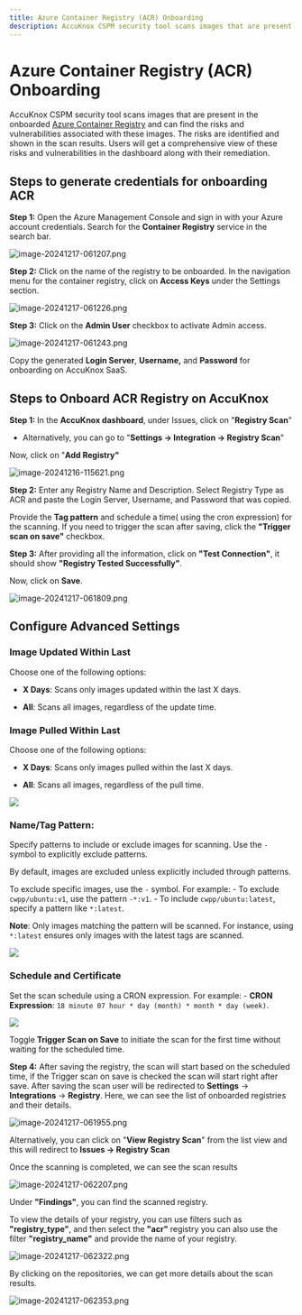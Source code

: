```yaml
---
title: Azure Container Registry (ACR) Onboarding
description: AccuKnox CSPM security tool scans images that are present in the onboarded Azure Container Registry and has the capability to find the risks and vulnerabilities associated with these images.
---
```

# Azure Container Registry (ACR) Onboarding

AccuKnox CSPM security tool scans images that are present in the onboarded [Azure Container Registry](https://learn.microsoft.com/en-us/azure/container-registry/ "https://learn.microsoft.com/en-us/azure/container-registry/") and can find the risks and vulnerabilities associated with these images. The risks are identified and shown in the scan results. Users will get a comprehensive view of these risks and vulnerabilities in the dashboard along with their remediation.

## **Steps to generate credentials for onboarding ACR**

**Step 1:** Open the Azure Management Console and sign in with your Azure account credentials. Search for the **Container Registry** service in the search bar.

![image-20241217-061207.png](./images/acr/1.png)

**Step 2:** Click on the name of the registry to be onboarded. In the navigation menu for the container registry, click on **Access Keys** under the Settings section.

![image-20241217-061226.png](./images/acr/2.png)

**Step 3:** Click on the **Admin User** checkbox to activate Admin access.

![image-20241217-061243.png](./images/acr/3.png)

Copy the generated **Login Server**, **Username,** and **Password** for onboarding on AccuKnox SaaS.

## **Steps to Onboard ACR Registry on AccuKnox**

**Step 1:** In the **AccuKnox dashboard**, under Issues, click on "**Registry Scan**"

- Alternatively, you can go to "**Settings → Integration → Registry Scan**"

Now, click on "**Add Registry"**

![image-20241216-115621.png](./images/acr/4.png)

**Step 2:** Enter any Registry Name and Description. Select Registry Type as ACR and paste the Login Server, Username, and Password that was copied.

Provide the **Tag pattern** and schedule a time( using the cron expression) for the scanning. If you need to trigger the scan after saving, click the **"Trigger scan on save"** checkbox.

**Step 3:** After providing all the information, click on **"Test Connection"**, it should show **"Registry Tested Successfully"**.

Now, click on **Save**.

![image-20241217-061809.png](./images/acr/5.png)

## Configure Advanced Settings

### Image Updated Within Last

Choose one of the following options:

  - **X Days**: Scans only images updated within the last X days.

  - **All**: Scans all images, regardless of the update time.

### Image Pulled Within Last

Choose one of the following options:

  - **X Days**: Scans only images pulled within the last X days.

  - **All**: Scans all images, regardless of the pull time.

![](https://help.accuknox.com/how-to/images/dockerhub/8.png)

### **Name/Tag Pattern:**

Specify patterns to include or exclude images for scanning. Use the `-` symbol to explicitly exclude patterns.

By default, images are excluded unless explicitly included through patterns.

To exclude specific images, use the `-` symbol. For example: - To exclude `cwpp/ubuntu:v1`, use the pattern `-*:v1`. - To include `cwpp/ubuntu:latest`, specify a pattern like `*:latest`.

**Note**: Only images matching the pattern will be scanned. For instance, using `*:latest` ensures only images with the latest tags are scanned.

![](https://help.accuknox.com/how-to/images/dockerhub/9.png)

### Schedule and Certificate

Set the scan schedule using a CRON expression. For example: - **CRON Expression**: `18 minute 07 hour * day (month) * month * day (week)`.

![](https://help.accuknox.com/how-to/images/dockerhub/10.png)

Toggle **Trigger Scan on Save** to initiate the scan for the first time without waiting for the scheduled time.

**Step 4:** After saving the registry, the scan will start based on the scheduled time, if the Trigger scan on save is checked the scan will start right after save. After saving the scan user will be redirected to **Settings** -> **Integrations** -> **Registry**. Here, we can see the list of onboarded registries and their details.

![image-20241217-061955.png](./images/acr/11.png)

Alternatively, you can click on "**View Registry Scan**" from the list view and this will redirect to **Issues → Registry Scan**

Once the scanning is completed, we can see the scan results

![image-20241217-062207.png](./images/acr/12.png)

Under **"Findings"**, you can find the scanned registry.

To view the details of your registry, you can use filters such as **"registry_type"**, and then select the **"acr"** registry you can also use the filter **"registry_name"** and provide the name of your registry.

![image-20241217-062322.png](./images/acr/13.png)

By clicking on the repositories, we can get more details about the scan results.

![image-20241217-062353.png](./images/acr/14.png)
